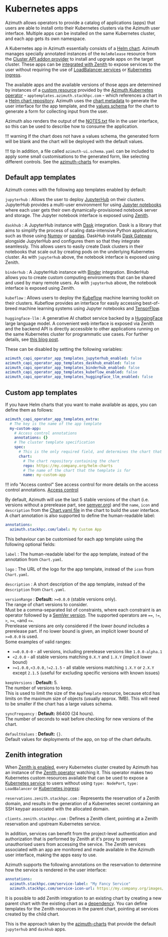 # Kubernetes apps

Azimuth allows operators to provide a catalog of applications (apps) that users are able to
install onto their Kubernetes clusters via the Azimuth user interface. Multiple apps can
be installed on the same Kubernetes cluster, and each app gets its own namespace.

A Kubernetes app in Azimuth essentially consists of a
[Helm chart](https://helm.sh/docs/topics/charts/). Azimuth manages specially annotated instances
of the `HelmRelease` resource from the
[Cluster API addon provider](https://github.com/azimuth-cloud/cluster-api-addon-provider) to install
and upgrade apps on the target cluster. These apps can be [integrated with Zenith](#zenith-integration)
to expose services to the user without requiring the use of
[LoadBalancer services](https://kubernetes.io/docs/concepts/services-networking/service/#loadbalancer)
or [Kubernetes ingress](https://kubernetes.io/docs/concepts/services-networking/ingress/).

The available apps and the available versions of those apps are determined by instances of a
[custom resource](https://kubernetes.io/docs/concepts/extend-kubernetes/api-extension/custom-resources/)
provided by the
[Azimuth Kubernetes operator](https://github.com/azimuth-cloud/azimuth-capi-operator) -
`apptemplates.azimuth.stackhpc.com` - which references a chart in a
[Helm chart repository](https://helm.sh/docs/topics/chart_repository/). Azimuth uses the
[chart metadata](https://helm.sh/docs/topics/charts/#the-chartyaml-file) to generate the user
interface for the app template, and the [values schema](https://helm.sh/docs/topics/charts/#schema-files)
for the chart to generate a form for collecting input from the user.

Azimuth also renders the output of the [NOTES.txt](https://helm.sh/docs/chart_template_guide/notes_files/)
file in the user interface, so this can be used to describe how to consume the application.

<!-- prettier-ignore-start -->
!!! warning
    If the chart does not have a values schema, the generated form will be blank and the chart will be deployed with the default values.

!!! tip
    In addition, a file called `azimuth-ui.schema.yaml` can be included to apply some small customisations to the generated form, like selecting different controls.
    See the [azimuth-charts](https://github.com/azimuth-cloud/azimuth-charts) for examples.
<!-- prettier-ignore-end -->

## Default app templates

Azimuth comes with the following app templates enabled by default:

`jupyterhub`
: Allows the user to deploy [JupyterHub](https://jupyter.org/hub) on their clusters. JupyterHub
provides a multi-user environment for using [Jupyter notebooks](https://jupyter.org/) where
each user gets their own dynamically-provisioned notebook server and storage. The Jupyter
notebook interface is exposed using [Zenith](./08-zenith.md).

`daskhub`
: A JupyterHub instance with [Dask](https://www.dask.org/) integration. Dask is a library that aims
to simplify the process of scaling data-intensive Python applications, such as those using
[Numpy](https://numpy.org/) or [pandas](https://pandas.pydata.org/). DaskHub installs
[Dask Gateway](https://gateway.dask.org/) alongside JupyterHub and configures them so that
they integrate seamlessly. This allows users to easily create Dask clusters in their notebooks
that scale out by creating pods on the underlying Kubernetes cluster. As with `jupyterhub`
above, the notebook interface is exposed using Zenith.

`binderhub`
: A JupyterHub instance with [Binder](https://mybinder.readthedocs.io/en/latest/) integration.
BinderHub allows you to create custom computing environments that can be shared and used by
many remote users. As with `jupyterhub` above, the notebook interface is exposed using Zenith.

`kubeflow`
: Allows users to deploy the [Kubeflow](https://www.kubeflow.org/) machine learning toolkit
on their clusters. Kubeflow provides an interface for easily accessing best-of-breed machine
learning systems using Jupyter notebooks and [TensorFlow](https://www.tensorflow.org/).

`huggingface-llm`
: A generative AI chatbot service backed by a [HuggingFace](https://huggingface.co) large language
model. A convenient web interface is exposed via Zenith and the backend API is directly accessible
to other applications running on the same Kubernetes cluster for programmatic use cases. For
further details, see [this blog post](https://stackhpc.com/running-large-language-models-on-openstack.html).

These can be disabled by setting the following variables:

```yaml title="environments/my-site/inventory/group_vars/all/variables.yml"
azimuth_capi_operator_app_templates_jupyterhub_enabled: false
azimuth_capi_operator_app_templates_daskhub_enabled: false
azimuth_capi_operator_app_templates_binderhub_enabled: false
azimuth_capi_operator_app_templates_kubeflow_enabled: false
azimuth_capi_operator_app_templates_huggingface_llm_enabled: false
```

## Custom app templates

If you have Helm charts that you want to make available as apps, you can define them as follows:

```yaml title="environments/my-site/inventory/group_vars/all/variables.yml"
azimuth_capi_operator_app_templates_extra:
  # The key is the name of the app template
  my-custom-app:
    # Access control annotations
    annotations: {}
    # The cluster template specification
    spec:
      # This is the only required field, and determines the chart that is used
      chart:
        # The chart repository containing the chart
        repo: https://my.company.org/helm-charts
        # The name of the chart that the template is for
        name: my-custom-app
```

<!-- prettier-ignore-start -->
!!! info "Access control"
    See access control for more details on the access control annotations.
    [Access control](./13-access-control.md)
<!-- prettier-ignore-end -->

By default, Azimuth will use the last 5 stable versions of the chart (i.e. versions without a
prerelease part, see [semver.org](https://semver.org/)) and the `name`, `icon` and `description`
from the [Chart.yaml file](https://helm.sh/docs/topics/charts/#the-chartyaml-file) in the chart
to build the user interface. A chart annotation is also supported to define the human-readable
label:

```yaml title="my-chart/Chart.yaml"
annotations:
  azimuth.stackhpc.com/label: My Custom App
```

This behaviour can be customised for each app template using the following optional fields:

`label`
: The human-readable label for the app template, instead of the annotation from `Chart.yaml`.

`logo`
: The URL of the logo for the app template, instead of the `icon` from `Chart.yaml`.

`description`
: A short description of the app template, instead of the `description` from `Chart.yaml`.

`versionRange`
: **Default:** `>=0.0.0` (stable versions only).  
 The range of chart versions to consider.  
 Must be a comma-separated list of constraints, where each constraint is an operator followed
by a [SemVer version](https://semver.org). The supported operators are `==`, `!=`, `>`, `>=`,
`<`and `<=`.  
 Prerelease versions are only considered if the _lower bound_ includes a prerelease part.
If no lower bound is given, an implicit lower bound of `>=0.0.0` is used.  
 Some examples of valid ranges:

  <ul>
    <li><code>>=0.0.0-0</code> - all versions, including prerelease versions like <code>1.0.0-alpha.1</code></li>
    <li>
      <code><2.0.0</code> - all stable versions matching <code>0.X.Y</code> and <code>1.X.Y</code> (implicit lower bound)
    </li>
    <li>
        <code>>=1.0.0,<3.0.0,!=2.1.5</code> - all stable versions matching <code>1.X.Y</code> or
        <code>2.X.Y</code> except <code>2.1.5</code> (useful for excluding specific versions with
        known issues)
  </ul>

`keepVersions`
: **Default:** 5.  
 The number of versions to keep.  
 This is used to limit the size of the `AppTemplate` resource, because etcd has limits on the
maximum size of objects (usually approx. 1MB). This will need to be smaller if the chart
has a large values schema.

`syncFrequency`
: **Default:** 86400 (24 hours).  
 The number of seconds to wait before checking for new versions of the chart.

`defaultValues`
: **Default:** `{}`.  
 Default values for deployments of the app, on top of the chart defaults.

## Zenith integration

When [Zenith is enabled](./08-zenith.md), every Kubernetes cluster created by Azimuth has an
instance of the [Zenith operator](https://github.com/azimuth-cloud/zenith/tree/main/operator) watching
it. This operator makes two Kubernetes custom resources available that can be used to expose a
[Kubernetes service](https://kubernetes.io/docs/concepts/services-networking/service/) to users
without using `type: NodePort`, `type: LoadBalancer` or
[Kubernetes ingress](https://kubernetes.io/docs/concepts/services-networking/ingress/):

`reservations.zenith.stackhpc.com`
: Represents the reservation of a Zenith domain, and results in the generation of a
Kubernetes secret containing an SSH keypair associated with the allocated domain.

`clients.zenith.stackhpc.com`
: Defines a Zenith client, pointing at a Zenith reservation and upstream Kubernetes service.

In addition, services can benefit from the project-level authentication and authorization
that is performed by Zenith at it's proxy to prevent unauthorised users from accessing the
service. The Zenith services associated with an app are monitored and made available in the
Azimuth user interface, making the apps easy to use.

Azimuth supports the following annotations on the reservation to determine how the service
is rendered in the user interface:

```yaml
annotations:
  azimuth.stackhpc.com/service-label: "My Fancy Service"
  azimuth.stackhpc.com/service-icon-url: https://my.company.org/images/my-fancy-service-icon.png
```

It is possible to add Zenith integration to an existing chart by creating a new parent chart
with the existing chart as a [dependency](https://helm.sh/docs/chart_best_practices/dependencies/).
You can define templates for the Zenith resources in the parent chart, pointing at services
created by the child chart.

This is the approach taken by the [azimuth-charts](https://github.com/azimuth-cloud/azimuth-charts)
that provide the default `jupyterhub` and `daskhub` apps.
